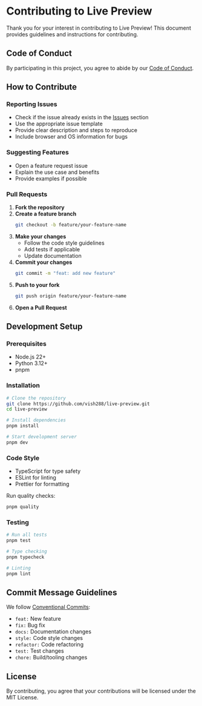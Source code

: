 # Contributing to Live Preview

Thank you for your interest in contributing to Live Preview! This document provides guidelines and instructions for contributing.

## Code of Conduct

By participating in this project, you agree to abide by our [Code of Conduct](CODE_OF_CONDUCT.md).

## How to Contribute

### Reporting Issues

- Check if the issue already exists in the [Issues](https://github.com/vish288/live-preview/issues) section
- Use the appropriate issue template
- Provide clear description and steps to reproduce
- Include browser and OS information for bugs

### Suggesting Features

- Open a feature request issue
- Explain the use case and benefits
- Provide examples if possible

### Pull Requests

1. **Fork the repository**
2. **Create a feature branch**
   ```bash
   git checkout -b feature/your-feature-name
   ```
3. **Make your changes**
   - Follow the code style guidelines
   - Add tests if applicable
   - Update documentation
4. **Commit your changes**
   ```bash
   git commit -m "feat: add new feature"
   ```
5. **Push to your fork**
   ```bash
   git push origin feature/your-feature-name
   ```
6. **Open a Pull Request**

## Development Setup

### Prerequisites

- Node.js 22+
- Python 3.12+
- pnpm

### Installation

```bash
# Clone the repository
git clone https://github.com/vish288/live-preview.git
cd live-preview

# Install dependencies
pnpm install

# Start development server
pnpm dev
```

### Code Style

- TypeScript for type safety
- ESLint for linting
- Prettier for formatting

Run quality checks:
```bash
pnpm quality
```

### Testing

```bash
# Run all tests
pnpm test

# Type checking
pnpm typecheck

# Linting
pnpm lint
```

## Commit Message Guidelines

We follow [Conventional Commits](https://www.conventionalcommits.org/):

- `feat:` New feature
- `fix:` Bug fix
- `docs:` Documentation changes
- `style:` Code style changes
- `refactor:` Code refactoring
- `test:` Test changes
- `chore:` Build/tooling changes

## License

By contributing, you agree that your contributions will be licensed under the MIT License.